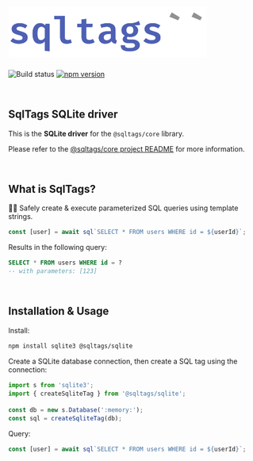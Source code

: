 # <img src="https://raw.githubusercontent.com/brombal/sqltags/v1/sqltags-logo.svg" width="400" alt="sqltags project logo" title="sqltags" />

![Build status](https://github.com/brombal/sqltags/actions/workflows/build-test.yml/badge.svg?branch=main)
[![npm version](https://badge.fury.io/js/@sqltags%2Fcore.svg)](https://badge.fury.io/js/@sqltags/sqlite)

<br>

## SqlTags SQLite driver 

This is the **SQLite driver** for the `@sqltags/core` library.

Please refer to the [@sqltags/core project README](https://github.com/brombal/sqltags/#readme) for more information.

<br>

## What is SqlTags?

🔧✨ Safely create & execute parameterized SQL queries using template strings.

```ts
const [user] = await sql`SELECT * FROM users WHERE id = ${userId}`;
```

Results in the following query:

```sql
SELECT * FROM users WHERE id = ?
-- with parameters: [123]
```

<br>

## Installation & Usage

Install: 

```sh
npm install sqlite3 @sqltags/sqlite
```

Create a SQLite database connection, then create a SQL tag using the connection:

```ts
import s from 'sqlite3';
import { createSqliteTag } from '@sqltags/sqlite';

const db = new s.Database(':memory:');
const sql = createSqliteTag(db);
```

Query:

```ts
const [user] = await sql`SELECT * FROM users WHERE id = ${userId}`;
```
